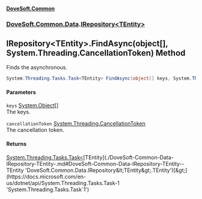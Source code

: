#### [DoveSoft.Common](./index.md 'index')
### [DoveSoft.Common.Data](./DoveSoft-Common-Data.md 'DoveSoft.Common.Data').[IRepository&lt;TEntity&gt;](./DoveSoft-Common-Data-IRepository-TEntity-.md 'DoveSoft.Common.Data.IRepository&lt;TEntity&gt;')
## IRepository&lt;TEntity&gt;.FindAsync(object[], System.Threading.CancellationToken) Method
Finds the asynchronous.  
```csharp
System.Threading.Tasks.Task<TEntity> FindAsync(object[] keys, System.Threading.CancellationToken cancellationToken=default(System.Threading.CancellationToken));
```
#### Parameters
<a name='DoveSoft-Common-Data-IRepository-TEntity--FindAsync(object--_System-Threading-CancellationToken)-keys'></a>
`keys` [System.Object](https://docs.microsoft.com/en-us/dotnet/api/System.Object 'System.Object')[[]](https://docs.microsoft.com/en-us/dotnet/api/System.Array 'System.Array')  
The keys.  
  
<a name='DoveSoft-Common-Data-IRepository-TEntity--FindAsync(object--_System-Threading-CancellationToken)-cancellationToken'></a>
`cancellationToken` [System.Threading.CancellationToken](https://docs.microsoft.com/en-us/dotnet/api/System.Threading.CancellationToken 'System.Threading.CancellationToken')  
The cancellation token.  
  
#### Returns
[System.Threading.Tasks.Task&lt;](https://docs.microsoft.com/en-us/dotnet/api/System.Threading.Tasks.Task-1 'System.Threading.Tasks.Task`1')[TEntity](./DoveSoft-Common-Data-IRepository-TEntity-.md#DoveSoft-Common-Data-IRepository-TEntity--TEntity 'DoveSoft.Common.Data.IRepository&lt;TEntity&gt;.TEntity')[&gt;](https://docs.microsoft.com/en-us/dotnet/api/System.Threading.Tasks.Task-1 'System.Threading.Tasks.Task`1')  
  
